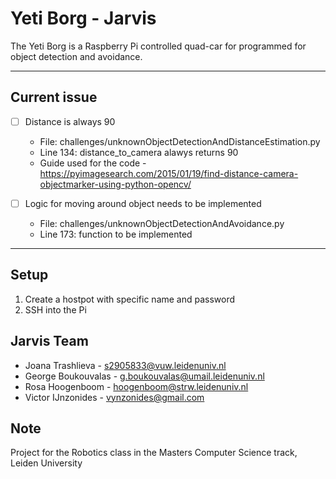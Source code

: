 # Yeti Borg - Jarvis

The Yeti Borg is a Raspberry Pi controlled quad-car for programmed for object detection and avoidance. 

---
## Current issue

- [ ] Distance is always 90
    * File: challenges/unknownObjectDetectionAndDistanceEstimation.py
    * Line 134: distance_to_camera alawys returns 90
    * Guide used for the code - https://pyimagesearch.com/2015/01/19/find-distance-camera-objectmarker-using-python-opencv/

- [ ] Logic for moving around object needs to be implemented
    * File: challenges/unknownObjectDetectionAndAvoidance.py
    * Line 173: function to be implemented

---

## Setup

1. Create a hostpot with specific name and password
2. SSH into the Pi

## Jarvis Team

- Joana Trashlieva - s2905833@vuw.leidenuniv.nl 
- George Boukouvalas - g.boukouvalas@umail.leidenuniv.nl 
- Rosa Hoogenboom - hoogenboom@strw.leidenuniv.nl
- Victor IJnzonides - vynzonides@gmail.com

## Note
Project for the Robotics class in the Masters Computer Science track, Leiden University